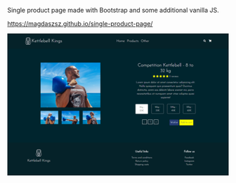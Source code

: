 Single product page made with Bootstrap and some additional vanilla JS.

 https://magdaszsz.github.io/single-product-page/
 
 ![](images/screen.png)
 
 
